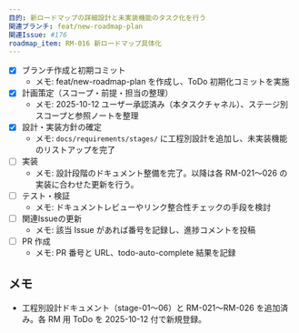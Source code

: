 ```yaml
---
目的: 新ロードマップの詳細設計と未実装機能のタスク化を行う
関連ブランチ: feat/new-roadmap-plan
関連Issue: #176
roadmap_item: RM-016 新ロードマップ具体化
---
```


- [x] ブランチ作成と初期コミット
  - メモ: feat/new-roadmap-plan を作成し、ToDo 初期化コミットを実施
- [x] 計画策定（スコープ・前提・担当の整理）
  - メモ: 2025-10-12 ユーザー承認済み（本タスクチャネル）、ステージ別スコープと参照ノートを整理
- [x] 設計・実装方針の確定
  - メモ: `docs/requirements/stages/` に工程別設計を追加し、未実装機能のリストアップを完了
- [ ] 実装
  - メモ: 設計段階のドキュメント整備を完了。以降は各 RM-021〜026 の実装に合わせた更新を行う。
- [ ] テスト・検証
  - メモ: ドキュメントレビューやリンク整合性チェックの手段を検討
- [ ] 関連Issueの更新
  - メモ: 該当 Issue があれば番号を記録し、進捗コメントを投稿
- [ ] PR 作成
  - メモ: PR 番号と URL、todo-auto-complete 結果を記録

## メモ
- 工程別設計ドキュメント（stage-01〜06）と RM-021〜RM-026 を追加済み。各 RM 用 ToDo を 2025-10-12 付で新規登録。
